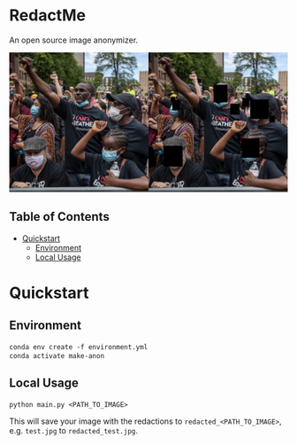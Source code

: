 # RedactMe
An open source image anonymizer.

![RedactMe Banner](assets/banner.jpg)

## Table of Contents

- [Quickstart](#quickstart)
    - [Environment](#environment)
    - [Local Usage](#local-usage)

# Quickstart

## Environment
```
conda env create -f environment.yml
conda activate make-anon
```

## Local Usage
```
python main.py <PATH_TO_IMAGE>
```
This will save your image with the redactions to `redacted_<PATH_TO_IMAGE>`, e.g. `test.jpg` to `redacted_test.jpg`.